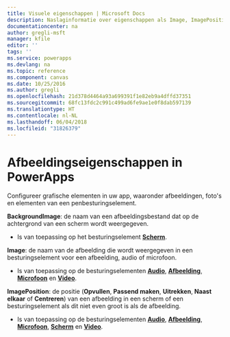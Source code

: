```yaml
---
title: Visuele eigenschappen | Microsoft Docs
description: Naslaginformatie over eigenschappen als Image, ImagePosition en BackgroundImage
documentationcenter: na
author: gregli-msft
manager: kfile
editor: ''
tags: ''
ms.service: powerapps
ms.devlang: na
ms.topic: reference
ms.component: canvas
ms.date: 10/25/2016
ms.author: gregli
ms.openlocfilehash: 21d378d4464a93a699391f1e82eb9a4dffd37351
ms.sourcegitcommit: 68fc13fdc2c991c499ad6fe9ae1e0f8dab597139
ms.translationtype: HT
ms.contentlocale: nl-NL
ms.lasthandoff: 06/04/2018
ms.locfileid: "31826379"
---
```

# <a name="image-properties-in-powerapps"></a>Afbeeldingseigenschappen in PowerApps
Configureer grafische elementen in uw app, waaronder afbeeldingen, foto's en elementen van een penbesturingselement.

**BackgroundImage**: de naam van een afbeeldingsbestand dat op de achtergrond van een scherm wordt weergegeven.

* Is van toepassing op het besturingselement **[Scherm](control-screen.md)**.

**Image**: de naam van de afbeelding die wordt weergegeven in een besturingselement voor een afbeelding, audio of microfoon.

* Is van toepassing op de besturingselementen **[Audio](control-audio-video.md)**, **[Afbeelding](control-image.md)**, **[Microfoon](control-microphone.md)** en **[Video](control-audio-video.md)**.

**ImagePosition**: de positie (**Opvullen**, **Passend maken**, **Uitrekken**, **Naast elkaar** of **Centreren**) van een afbeelding in een scherm of een besturingselement als dit niet even groot is als de afbeelding.

* Is van toepassing op de besturingselementen **[Audio](control-audio-video.md)**, **[Afbeelding](control-image.md)**, **[Microfoon](control-microphone.md)**, **[Scherm](control-screen.md)** en **[Video](control-audio-video.md)**.


